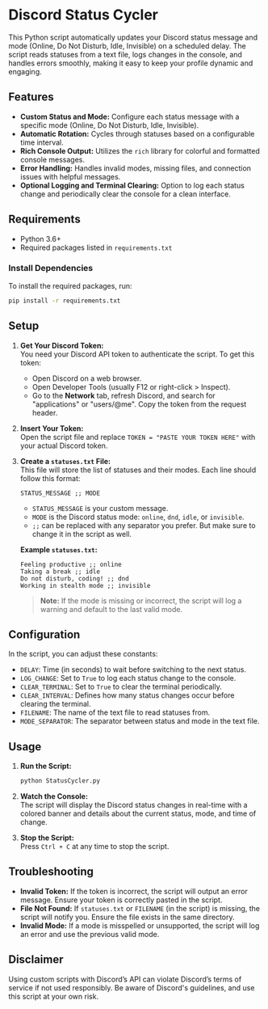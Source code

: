 # Discord Status Cycler

This Python script automatically updates your Discord status message and mode (Online, Do Not Disturb, Idle, Invisible) on a scheduled delay. The script reads statuses from a text file, logs changes in the console, and handles errors smoothly, making it easy to keep your profile dynamic and engaging.

## Features

- **Custom Status and Mode:** Configure each status message with a specific mode (Online, Do Not Disturb, Idle, Invisible).
- **Automatic Rotation:** Cycles through statuses based on a configurable time interval.
- **Rich Console Output:** Utilizes the `rich` library for colorful and formatted console messages.
- **Error Handling:** Handles invalid modes, missing files, and connection issues with helpful messages.
- **Optional Logging and Terminal Clearing:** Option to log each status change and periodically clear the console for a clean interface.

## Requirements

- Python 3.6+
- Required packages listed in `requirements.txt`

### Install Dependencies

To install the required packages, run:

```bash
pip install -r requirements.txt
```

## Setup

1. **Get Your Discord Token:**  
   You need your Discord API token to authenticate the script. To get this token:

   - Open Discord on a web browser.
   - Open Developer Tools (usually F12 or right-click > Inspect).
   - Go to the **Network** tab, refresh Discord, and search for "applications" or "users/@me". Copy the token from the request header.

2. **Insert Your Token:**  
   Open the script file and replace `TOKEN = "PASTE YOUR TOKEN HERE"` with your actual Discord token.

3. **Create a `statuses.txt` File:**  
   This file will store the list of statuses and their modes. Each line should follow this format:

   ```
   STATUS_MESSAGE ;; MODE
   ```

   - `STATUS_MESSAGE` is your custom message.
   - `MODE` is the Discord status mode: `online`, `dnd`, `idle`, or `invisible`.
   - `;;` can be replaced with any separator you prefer. But make sure to change it in the script as well.

   **Example `statuses.txt`:**

   ```
   Feeling productive ;; online
   Taking a break ;; idle
   Do not disturb, coding! ;; dnd
   Working in stealth mode ;; invisible
   ```

   > **Note:** If the mode is missing or incorrect, the script will log a warning and default to the last valid mode.

## Configuration

In the script, you can adjust these constants:

- `DELAY`: Time (in seconds) to wait before switching to the next status.
- `LOG_CHANGE`: Set to `True` to log each status change to the console.
- `CLEAR_TERMINAL`: Set to `True` to clear the terminal periodically.
- `CLEAR_INTERVAL`: Defines how many status changes occur before clearing the terminal.
- `FILENAME`: The name of the text file to read statuses from.
- `MODE_SEPARATOR`: The separator between status and mode in the text file.

## Usage

1. **Run the Script:**
   ```bash
   python StatusCycler.py
   ```
2. **Watch the Console:**  
   The script will display the Discord status changes in real-time with a colored banner and details about the current status, mode, and time of change.

3. **Stop the Script:**  
   Press `Ctrl + C` at any time to stop the script.

## Troubleshooting

- **Invalid Token:** If the token is incorrect, the script will output an error message. Ensure your token is correctly pasted in the script.
- **File Not Found:** If `statuses.txt` or `FILENAME` (in the script) is missing, the script will notify you. Ensure the file exists in the same directory.
- **Invalid Mode:** If a mode is misspelled or unsupported, the script will log an error and use the previous valid mode.

## Disclaimer

Using custom scripts with Discord’s API can violate Discord’s terms of service if not used responsibly. Be aware of Discord's guidelines, and use this script at your own risk.
